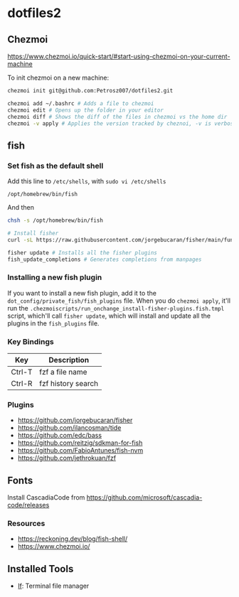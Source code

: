 # dotfiles2

## Chezmoi

https://www.chezmoi.io/quick-start/#start-using-chezmoi-on-your-current-machine

To init chezmoi on a new machine:
```sh
chezmoi init git@github.com:Petrosz007/dotfiles2.git
```

```sh
chezmoi add ~/.bashrc # Adds a file to chezmoi
chezmoi edit # Opens up the folder in your editor
chezmoi diff # Shows the diff of the files in chezmoi vs the home dir
chezmoi -v apply # Applies the version tracked by cheznoi, -v is verbose, shows the diff
```

## fish

### Set fish as the default shell

Add this line to `/etc/shells`, with `sudo vi /etc/shells`

```
/opt/homebrew/bin/fish
```

And then

```sh
chsh -s /opt/homebrew/bin/fish
```

```sh
# Install fisher
curl -sL https://raw.githubusercontent.com/jorgebucaran/fisher/main/functions/fisher.fish | source && fisher install jorgebucaran/fisher

fisher update # Installs all the fisher plugins
fish_update_completions # Generates completions from manpages
```

### Installing a new fish plugin

If you want to install a new fish plugin, add it to the `dot_config/private_fish/fish_plugins` file. When you do `chezmoi apply`, it'll run the `.chezmoiscripts/run_onchange_install-fisher-plugins.fish.tmpl` script, which'll call `fisher update`, which will install and update all the plugins in the `fish_plugins` file.


### Key Bindings

| Key    | Description        |
|--------|--------------------|
| Ctrl-T | fzf a file name    |
| Ctrl-R | fzf history search |

### Plugins

- https://github.com/jorgebucaran/fisher
- https://github.com/ilancosman/tide
- https://github.com/edc/bass
- https://github.com/reitzig/sdkman-for-fish
- https://github.com/FabioAntunes/fish-nvm
- https://github.com/jethrokuan/fzf

## Fonts
Install CascadiaCode from https://github.com/microsoft/cascadia-code/releases  

### Resources

- https://reckoning.dev/blog/fish-shell/
- https://www.chezmoi.io/

## Installed Tools

- [lf](https://github.com/gokcehan/lf): Terminal file manager
